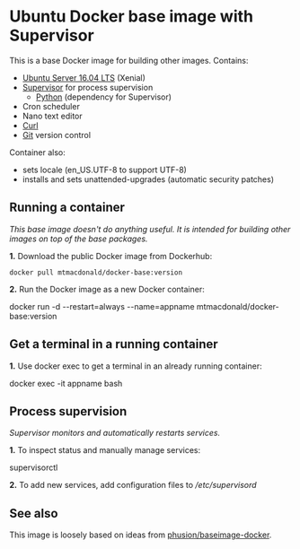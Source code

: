 Ubuntu Docker base image with Supervisor
========================================

This is a base Docker image for building other images. Contains:

- [Ubuntu Server 16.04 LTS](https://www.ubuntu.com/download/server) (Xenial)
- [Supervisor](http://supervisord.org) for process supervision
    - [Python](https://www.python.org) (dependency for Supervisor)
- Cron scheduler
- Nano text editor
- [Curl](https://curl.haxx.se)
- [Git](https://git-scm.com/) version control

Container also:
- sets locale (en_US.UTF-8 to support UTF-8)
- installs and sets unattended-upgrades (automatic security patches)

Running a container
-------------------

*This base image doesn't do anything useful. It is intended for building other
images on top of the base packages.*

**1.** Download the public Docker image from Dockerhub:

	docker pull mtmacdonald/docker-base:version

**2.** Run the Docker image as a new Docker container:

  docker run -d --restart=always --name=appname mtmacdonald/docker-base:version

Get a terminal in a running container
-------------------------------------

**1.** Use docker exec to get a terminal in an already running container:

  docker exec -it appname bash

Process supervision
-------------------

*Supervisor monitors and automatically restarts services.*

**1.** To inspect status and manually manage services:

  supervisorctl

**2.** To add new services, add configuration files to */etc/supervisord*

See also
--------

This image is loosely based on ideas from
[phusion/baseimage-docker](https://github.com/phusion/baseimage-docker).
